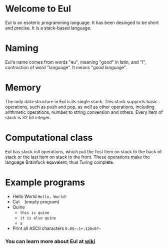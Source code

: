 ﻿# Welcome to Eul
Eul is an esoteric programming language. It has been desinged to be short and precise. It is a stack-based language.

# Naming
Eul's name comes from words "eu", meaning "good" in latin, and "l", contraction of word "language". It means "good language".

# Memory
The only data structure in Eul is its single stack. This stack supports basic operations, such as push and pop, as well as other operations, including arithmetic operations, number to string conversion and others. Every item of stack is 32 bit integer.
# Computational class
Eul has stack roll operations, which put the first item on stack to the back of stack or the last item on stack to the front. These operations make the language Brainfuck equvalent, thus Turing complete.

# Example programs
- Hello World
  `Hello, World!`
- Cat
  ` ` (empty program)
- Quine
   * `this is quine`
   * `it is also quine`
   * `a`
- Print all ASCII characters
  `0.0$~:1+:126<0?~`


### You can learn more about Eul at [wiki](https://github.com/Greatcode/Eul/wiki)
